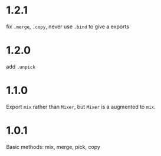 # 1.2.1
fix `.merge`, `.copy`, never use `.bind` to give a exports

# 1.2.0
add `.unpick`

# 1.1.0
Export `mix` rather than `Mixer`, but `Mixer` is a augmented to `mix`.

# 1.0.1
Basic methods: mix, merge, pick, copy
